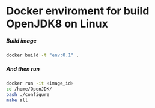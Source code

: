 # Docker enviroment for build OpenJDK8 on Linux

##### Build image

```bash
docker build -t "env:0.1" .
```

##### And then run

```bash
docker run -it <image_id> 
cd /home/OpenJDK/
bash ./configure
make all
```
